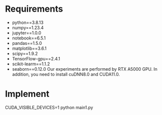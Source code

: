 # Requirements
- python==3.8.13
- numpy==1.23.4
- jupyter==1.0.0
- notebook==6.5.1
- pandas==1.5.0
- matplotlib==3.6.1
- scipy==1.9.2
- TensorFlow-gpu==2.4.1
- scikit-learm==1.1.2
- seaborn==0.12.0
Our experiments are performed by RTX A5000 GPU. In addition, you need to install cuDNN8.0 and CUDA11.0.
# Implement
CUDA_VISIBLE_DEVICES=1 python main1.py
